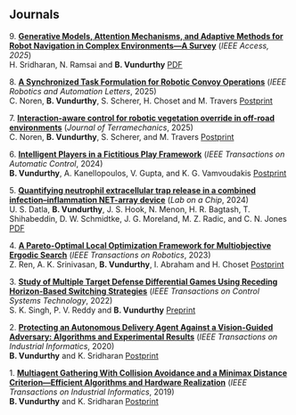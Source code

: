 ## Journals

9\. **[Generative Models, Attention Mechanisms, and Adaptive Methods for Robot Navigation in Complex Environments—A Survey](https://ieeexplore.ieee.org/document/11084772)** (*IEEE Access, 2025*)  
   H. Sridharan, N. Ramsai and **B. Vundurthy** [PDF](https://bvundurthy.github.io/media/0_Pubs/J09_Survey_Learning_IEEE_Access_PDF.pdf)

8\. **[A Synchronized Task Formulation for Robotic Convoy Operations](https://ieeexplore.ieee.org/document/11005881)** (*IEEE Robotics and Automation Letters*, 2025)  
   C. Noren, **B. Vundurthy**, S. Scherer, H. Choset and M. Travers [Postprint](https://bvundurthy.github.io/media/0_Pubs/J08_VRPMS-CC_with_Heuristic_RA-L_2025_PostPrint.pdf)

7\. **[Interaction-aware control for robotic vegetation override in off-road environments](https://www.sciencedirect.com/science/article/pii/S0022489824000764)** (*Journal of Terramechanics*, 2025)  
   C. Noren, **B. Vundurthy**, S. Scherer, and M. Travers [Postprint](https://bvundurthy.github.io/media/0_Pubs/J07_Interaction-awareRoboticVegetationOverride_JoT2025_PostPrint.pdf)

6\. **[Intelligent Players in a Fictitious Play Framework](https://ieeexplore.ieee.org/document/10100885)** (*IEEE Transactions on Automatic Control*, 2024)  
   **B. Vundurthy**, A. Kanellopoulos, V. Gupta, and K. G. Vamvoudakis [Postprint](https://bvundurthy.github.io/media/0_Pubs/J06_IntelligentPlayersFictitousPlay_TAC2024_PostPrint.pdf)

5\. **[Quantifying neutrophil extracellular trap release in a combined infection–inflammation NET-array device](https://www.ncbi.nlm.nih.gov/pmc/articles/PMC10826461/)** (*Lab on a Chip*, 2024)  
   U. S. Datla, **B. Vundurthy**, J. S. Hook, N. Menon, H. R. Bagtash, T. Shihabeddin, D. W. Schmidtke, J. G. Moreland, M. Z. Radic, and C. N. Jones [PDF](https://bvundurthy.github.io/media/0_Pubs/J05_QantifyingNeutrophilExtraCellularTrapNET_LabOnChip2024_PDF.pdf)

4\. **[A Pareto-Optimal Local Optimization Framework for Multiobjective Ergodic Search](https://ieeexplore.ieee.org/document/10158414)** (*IEEE Transactions on Robotics*, 2023)  
   Z. Ren, A. K. Srinivasan, **B. Vundurthy**, I. Abraham and H. Choset [Postprint](https://bvundurthy.github.io/media/0_Pubs/J04_ParetoOptimalMultiObjectiveErgodicSearc_TRO2023_PostPrint.pdf)

3\. **[Study of Multiple Target Defense Differential Games Using Receding Horizon-Based Switching Strategies](https://ieeexplore.ieee.org/document/9524434)** (*IEEE Transactions on Control Systems Technology*, 2022)  
   S. K. Singh, P. V. Reddy and **B. Vundurthy** [Preprint](https://bvundurthy.github.io/media/0_Pubs/J03_TADGame_RecedingHorizon_TCST2022_PrePrint.pdf)

2\. **[Protecting an Autonomous Delivery Agent Against a Vision-Guided Adversary: Algorithms and Experimental Results](https://ieeexplore.ieee.org/document/8930280)** (*IEEE Transactions on Industrial Informatics*, 2020)  
   **B. Vundurthy** and K. Sridharan [Postprint](https://bvundurthy.github.io/media/0_Pubs/J02_ProtectingAgainstVisionGuidedAdversary_TII2020_PostPrint.pdf)

1\. **[Multiagent Gathering With Collision Avoidance and a Minimax Distance Criterion—Efficient Algorithms and Hardware Realization](https://ieeexplore.ieee.org/document/8333810)** (*IEEE Transactions on Industrial Informatics*, 2019)  
   **B. Vundurthy** and K. Sridharan [Postprint](https://bvundurthy.github.io/media/0_Pubs/J01_MultiAgentGatheringMinimaxDistance_TII2019_PostPrint.pdf)